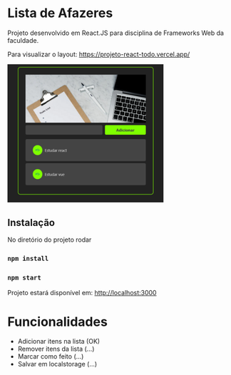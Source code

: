 # Lista de Afazeres

Projeto desenvolvido em React.JS para disciplina de Frameworks Web da faculdade.

Para visualizar o layout: https://projeto-react-todo.vercel.app/

<img src="https://github.com/LariMoro20/projeto-react-todo/blob/master/image.png" width="350" title="Project image">

## Instalação

No diretório do projeto rodar

### `npm install`

### `npm start`

Projeto estará disponível em: [http://localhost:3000](http://localhost:3000)

# Funcionalidades

- Adicionar itens na lista (OK)
- Remover itens da lista (...)
- Marcar como feito (...)
- Salvar em localstorage (...)
